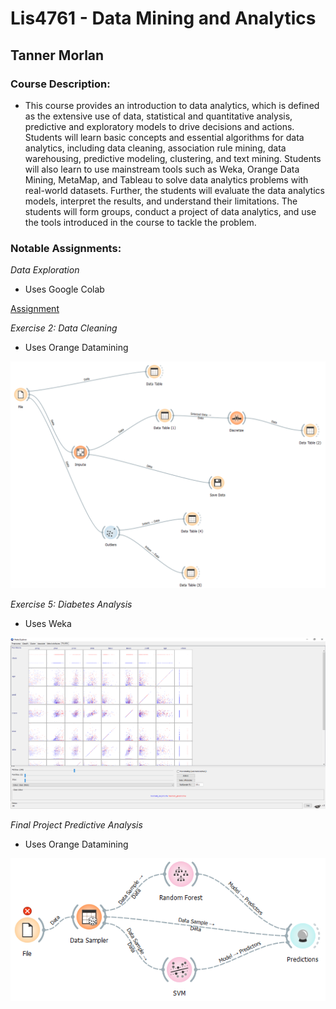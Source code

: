 # Lis4761 - Data Mining and Analytics

## Tanner Morlan

### Course Description:

- This course provides an introduction to data analytics, which is defined as the extensive use of data, statistical and quantitative analysis, predictive and exploratory models to drive decisions and actions. Students will learn basic concepts and essential algorithms for data analytics, including data cleaning, association rule mining, data warehousing, predictive modeling, clustering, and text mining.  Students will also learn to use mainstream tools such as Weka, Orange Data Mining, MetaMap, and Tableau to solve data analytics problems with real-world datasets. Further, the students will evaluate the data analytics models, interpret the results, and understand their limitations. The students will form groups, conduct a project of data analytics, and use the tools introduced in the course to tackle the problem.

### Notable Assignments:

*Data Exploration*

- Uses Google Colab

[Assignment](https://colab.research.google.com/drive/1sBKmtHWcpLB8NBoR6L-jJrb2Sst5N-Wv?usp=sharing)

*Exercise 2: Data Cleaning*

- Uses Orange Datamining

![Exercise 2: Data Cleaning](img/exercise_2_data_cleaning.png "Exercise 2: Data Cleaning")

*Exercise 5: Diabetes Analysis*

- Uses Weka

![Exercise 5: Diabetes Analysis](img/exercise-5-diabetes.png "Exercise 5: Diabetes Analysis")

*Final Project Predictive Analysis*

- Uses Orange Datamining

![Final Project Predictive Analysis](img/project-predictive-analysis.png "Final Project Predictive Analysis")